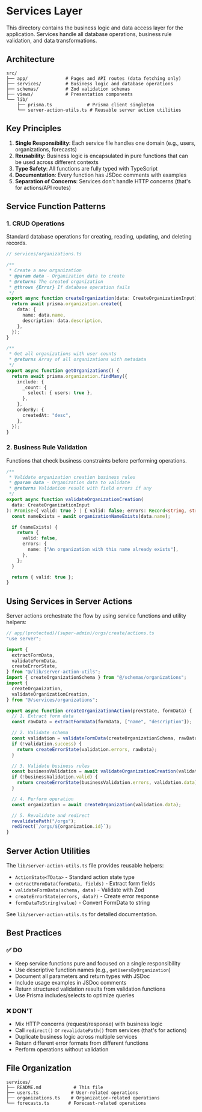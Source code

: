 # Services Layer

This directory contains the business logic and data access layer for the application. Services handle all database operations, business rule validation, and data transformations.

## Architecture

```text
src/
├── app/              # Pages and API routes (data fetching only)
├── services/         # Business logic and database operations
├── schemas/          # Zod validation schemas
├── views/            # Presentation components
└── lib/
    ├── prisma.ts             # Prisma client singleton
    └── server-action-utils.ts # Reusable server action utilities
```

## Key Principles

1. **Single Responsibility**: Each service file handles one domain (e.g., users, organizations, forecasts)
2. **Reusability**: Business logic is encapsulated in pure functions that can be used across different contexts
3. **Type Safety**: All functions are fully typed with TypeScript
4. **Documentation**: Every function has JSDoc comments with examples
5. **Separation of Concerns**: Services don't handle HTTP concerns (that's for actions/API routes)

## Service Function Patterns

### 1. CRUD Operations

Standard database operations for creating, reading, updating, and deleting records.

```typescript
// services/organizations.ts

/**
 * Create a new organization
 * @param data - Organization data to create
 * @returns The created organization
 * @throws {Error} If database operation fails
 */
export async function createOrganization(data: CreateOrganizationInput) {
  return await prisma.organization.create({
    data: {
      name: data.name,
      description: data.description,
    },
  });
}

/**
 * Get all organizations with user counts
 * @returns Array of all organizations with metadata
 */
export async function getOrganizations() {
  return await prisma.organization.findMany({
    include: {
      _count: {
        select: { users: true },
      },
    },
    orderBy: {
      createdAt: "desc",
    },
  });
}
```

### 2. Business Rule Validation

Functions that check business constraints before performing operations.

```typescript
/**
 * Validate organization creation business rules
 * @param data - Organization data to validate
 * @returns Validation result with field errors if any
 */
export async function validateOrganizationCreation(
  data: CreateOrganizationInput
): Promise<{ valid: true } | { valid: false; errors: Record<string, string[]> }> {
  const nameExists = await organizationNameExists(data.name);

  if (nameExists) {
    return {
      valid: false,
      errors: {
        name: ["An organization with this name already exists"],
      },
    };
  }

  return { valid: true };
}
```

## Using Services in Server Actions

Server actions orchestrate the flow by using service functions and utility helpers:

```typescript
// app/(protected)/(super-admin)/orgs/create/actions.ts
"use server";

import {
  extractFormData,
  validateFormData,
  createErrorState,
} from "@/lib/server-action-utils";
import { createOrganizationSchema } from "@/schemas/organizations";
import {
  createOrganization,
  validateOrganizationCreation,
} from "@/services/organizations";

export async function createOrganizationAction(prevState, formData) {
  // 1. Extract form data
  const rawData = extractFormData(formData, ["name", "description"]);

  // 2. Validate schema
  const validation = validateFormData(createOrganizationSchema, rawData);
  if (!validation.success) {
    return createErrorState(validation.errors, rawData);
  }

  // 3. Validate business rules
  const businessValidation = await validateOrganizationCreation(validation.data);
  if (!businessValidation.valid) {
    return createErrorState(businessValidation.errors, validation.data);
  }

  // 4. Perform operation
  const organization = await createOrganization(validation.data);

  // 5. Revalidate and redirect
  revalidatePath("/orgs");
  redirect(`/orgs/${organization.id}`);
}
```

## Server Action Utilities

The `lib/server-action-utils.ts` file provides reusable helpers:

- `ActionState<TData>` - Standard action state type
- `extractFormData(formData, fields)` - Extract form fields
- `validateFormData(schema, data)` - Validate with Zod
- `createErrorState(errors, data?)` - Create error response
- `formDataToString(value)` - Convert FormData to string

See `lib/server-action-utils.ts` for detailed documentation.

## Best Practices

### ✅ DO

- Keep service functions pure and focused on a single responsibility
- Use descriptive function names (e.g., `getUsersByOrganization`)
- Document all parameters and return types with JSDoc
- Include usage examples in JSDoc comments
- Return structured validation results from validation functions
- Use Prisma includes/selects to optimize queries

### ❌ DON'T

- Mix HTTP concerns (request/response) with business logic
- Call `redirect()` or `revalidatePath()` from services (that's for actions)
- Duplicate business logic across multiple services
- Return different error formats from different functions
- Perform operations without validation

## File Organization

```text
services/
├── README.md            # This file
├── users.ts            # User-related operations
├── organizations.ts    # Organization-related operations
└── forecasts.ts       # Forecast-related operations
```
